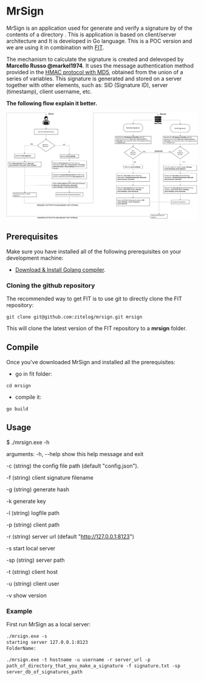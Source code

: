 # MrSign
MrSign is an application used for generate and verify a signature by of the contents of a directory . This is application is based on client/server architecture and It is developed in Go language. This is a POC version and we are using it in combination with [FIT](https://github.com/zitelog/fit).

The mechanism to calculate the signature is created and delevoped by **Marcello Russo @markel1974**. It uses the message authentication method provided in the [HMAC protocol with MD5](https://it.wikipedia.org/wiki/HMAC), obtained from the union of a series of variables. This signature is generated and stored on a server together with other elements, such as: SID (Signature ID),  server (timestamp), client username, etc.  

**The following flow explain it better.**


![alt text](https://github.com/zitelog/mrsign/blob/main/mrsign-signature-flow-en.png?raw=true)

## Prerequisites
Make sure you have installed all of the following prerequisites on your development machine:
* [Download & Install Golang compiler](https://go.dev/dl/).

### Cloning the github repository
The recommended way to get FIT is to use git to directly clone the FIT repository:

```
git clone git@github.com:zitelog/mrsign.git mrsign
```

This will clone the latest version of the FIT repository to a **mrsign** folder.

## Compile
Once you've downloaded MrSign and installed all the prerequisites:

* go in fit folder:
```
cd mrsign
```
* compile it:
```
go build
```

## Usage
$ ./mrsign.exe -h

arguments:
  -h, --help        show this help message and exit

  -c                (string) the config file path (default "config.json").

  -f                (string) client signature filename
  
  -g                (string) generate hash
  
  -k                generate key
  
  -l                (string) logfile path
        
  -p                (string) client path
        
  -r                (string) server url (default "http://127.0.0.1:8123")
 
  -s                start local server
  
  -sp               (string) server path
        
  -t                (string) client host
        
  -u                (string) client user

  -v                show version
  
  ### Example
First run MrSign as a local server:
```
./mrsign.exe -s
starting server 127.0.0.1:8123
FolderName:
```

```
./mrsign.exe -t hostname -u username -r server_url -p path_of_directory_that_you_make_a_signature -f signature.txt -sp server_db_of_signatures_path
```


